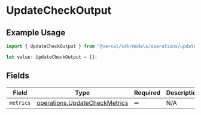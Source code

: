 # UpdateCheckOutput

## Example Usage

```typescript
import { UpdateCheckOutput } from "@vercel/sdk/models/operations/updatecheck.js";

let value: UpdateCheckOutput = {};
```

## Fields

| Field                                                                          | Type                                                                           | Required                                                                       | Description                                                                    |
| ------------------------------------------------------------------------------ | ------------------------------------------------------------------------------ | ------------------------------------------------------------------------------ | ------------------------------------------------------------------------------ |
| `metrics`                                                                      | [operations.UpdateCheckMetrics](../../models/operations/updatecheckmetrics.md) | :heavy_minus_sign:                                                             | N/A                                                                            |
